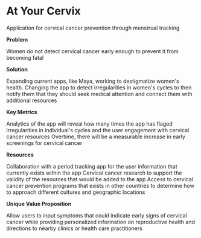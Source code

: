 # At Your Cervix
Application for cervical cancer prevention through menstrual tracking

**Problem**

Women do not detect cervical cancer early enough to prevent it from becoming fatal


**Solution**

Expanding current apps, like Maya, working to destigmatize women's health.
Changing the app to detect irregularities in women's cycles to then notify them that they should seek medical attention and connect them with additional resources


**Key Metrics**

Analytics of the app will reveal how many times the app has flaged irregularities in individual's cycles and the user engagement with cervical cancer resources
Overtime, there will be a measurable increase in early screenings for cervical cancer


**Resources**

Collaboration with a period tracking app for the user information that currently exists within the app
Cervical cancer research to support the validity of the resources that would be added to the app
Access to cervical cancer prevention programs that exists in other countries to determine how to approach different cultures and geographic locations


**Unique Value Proposition**

Allow users to input symptoms that could indicate early signs of cervical cancer while providing personalized information on reproductive health and directions to nearby clinics or health care practitioners
